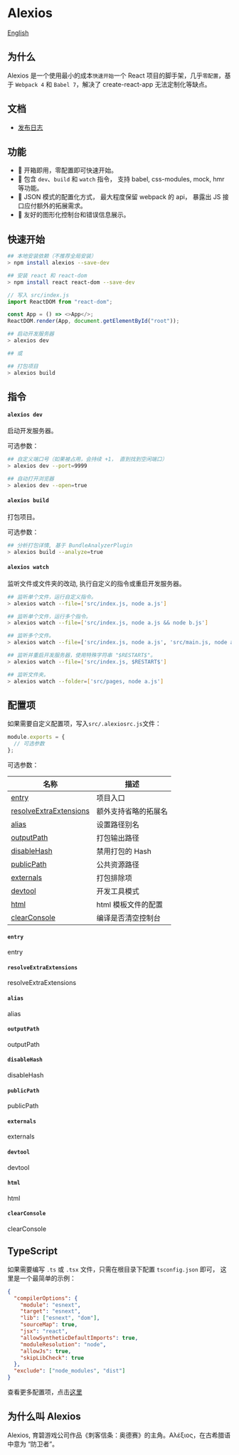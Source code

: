 # Alexios

[English](./README.md)

## 为什么

Alexios 是一个使用最小的成本`快速开始`一个 React 项目的脚手架，几乎`零配置`，基于 `Webpack 4` 和 `Babel 7`，解决了 create-react-app 无法定制化等缺点。

## 文档

- [发布日志](./CHANGELOG.md)

## 功能

- 🌟 开箱即用，零配置即可快速开始。
- 🌟 包含 `dev`、`build` 和 `watch` 指令， 支持 babel, css-modules, mock, hmr 等功能。
- 🌟 JSON 模式的配置化方式， 最大程度保留 webpack 的 api， 暴露出 JS 接口应付额外的拓展需求。
- 🌟 友好的图形化控制台和错误信息展示。

## 快速开始

```bash
## 本地安装依赖（不推荐全局安装）
> npm install alexios --save-dev
```

```bash
## 安装 react 和 react-dom
> npm install react react-dom --save-dev
```

```javascript
// 写入 src/index.js
import ReactDOM from "react-dom";

const App = () => <>App</>;
ReactDOM.render(App, document.getElementById("root"));
```

```bash
## 启动开发服务器
> alexios dev

## 或

## 打包项目
> alexios build
```

## 指令

#### `alexios dev`

启动开发服务器。

可选参数：

```bash
## 自定义端口号（如果被占用，会持续 +1， 直到找到空闲端口）
> alexios dev --port=9999

## 自动打开浏览器
> alexios dev --open=true
```

#### `alexios build`

打包项目。

可选参数：

```bash
## 分析打包详情, 基于 BundleAnalyzerPlugin
> alexios build --analyze=true
```

#### `alexios watch`

监听文件或文件夹的改动, 执行自定义的指令或重启开发服务器。

```bash
## 监听单个文件，运行自定义指令。
> alexios watch --file=['src/index.js, node a.js']

## 监听单个文件，运行多个指令。
> alexios watch --file=['src/index.js, node a.js && node b.js']

## 监听多个文件。
> alexios watch --file=['src/index.js, node a.js', 'src/main.js, node a.js']

## 监听并重启开发服务器，使用特殊字符串 "$RESTART$"。
> alexios watch --file=['src/index.js, $RESTART$']

## 监听文件夹。
> alexios watch --folder=['src/pages, node a.js']
```

## 配置项

如果需要自定义配置项，写入`src/.alexiosrc.js`文件：

```javascript
module.exports = {
  // 可选参数
};
```

可选参数：

| 名称                                              | 描述                 |
| ------------------------------------------------- | -------------------- |
| [entry](#entry)                                   | 项目入口             |
| [resolveExtraExtensions](#resolveExtraExtensions) | 额外支持省略的拓展名 |
| [alias](#alias)                                   | 设置路径别名         |
| [outputPath](#outputPath)                         | 打包输出路径         |
| [disableHash](#disableHash)                       | 禁用打包的 Hash      |
| [publicPath](#publicPath)                         | 公共资源路径         |
| [externals](#externals)                           | 打包排除项           |
| [devtool](#devtool)                               | 开发工具模式         |
| [html](#html)                                     | html 模板文件的配置  |
| [clearConsole](#clearConsole)                     | 编译是否清空控制台   |

#### `entry`

entry

#### `resolveExtraExtensions`

resolveExtraExtensions

#### `alias`

alias

#### `outputPath`

outputPath

#### `disableHash`

disableHash

#### `publicPath`

publicPath

#### `externals`

externals

#### `devtool`

devtool

#### `html`

html

#### `clearConsole`

clearConsole

## TypeScript

如果需要编写 `.ts` 或 `.tsx` 文件，只需在根目录下配置 `tsconfig.json` 即可， 这里是一个最简单的示例：

```json
{
  "compilerOptions": {
    "module": "esnext",
    "target": "esnext",
    "lib": ["esnext", "dom"],
    "sourceMap": true,
    "jsx": "react",
    "allowSyntheticDefaultImports": true,
    "moduleResolution": "node",
    "allowJs": true,
    "skipLibCheck": true
  },
  "exclude": ["node_modules", "dist"]
}
```

查看更多配置项，点击[这里](https://www.tslang.cn/docs/handbook/compiler-options.html)

## 为什么叫 Alexios

Alexios, 育碧游戏公司作品《刺客信条：奥德赛》的主角。Αλέξιος，在古希腊语中意为 “防卫者”。
